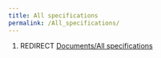 ```yaml
---
title: All specifications
permalink: /All_specifications/
---
```


1.  REDIRECT [Documents/All specifications](/Documents/All_specifications "wikilink")
